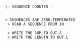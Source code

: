 <code>
\- SEQUENCE COUNTER -

\> SEQUENCES ARE ZERO-TERMINATED <br/>
\> READ A SEQUENCE FROM IN <br/>
\> WRITE THE SUM TO OUT.S <br/>
\> WRITE THE LENGTH TO OUT.L <br/>
</code>
